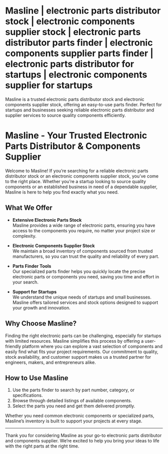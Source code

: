 # Masline | electronic parts distributor stock | electronic components supplier stock | electronic parts distributor parts finder | electronic components supplier parts finder |  electronic parts distributor for startups | electronic components supplier for startups

Masline is a trusted electronic parts distributor stock and electronic components supplier stock, offering an easy-to-use parts finder. Perfect for startups and businesses seeking reliable electronic parts distributor and supplier services to source quality components efficiently.

# Masline - Your Trusted Electronic Parts Distributor & Components Supplier

Welcome to Masline! If you’re searching for a reliable electronic parts distributor stock or an electronic components supplier stock, you’ve come to the right place. Whether you’re a startup looking to source quality components or an established business in need of a dependable supplier, Masline is here to help you find exactly what you need.

## What We Offer

- **Extensive Electronic Parts Stock**  
  Masline provides a wide range of electronic parts, ensuring you have access to the components you require, no matter your project size or complexity.

- **Electronic Components Supplier Stock**  
  We maintain a broad inventory of components sourced from trusted manufacturers, so you can trust the quality and reliability of every part.

- **Parts Finder Tools**  
  Our specialized parts finder helps you quickly locate the precise electronic parts or components you need, saving you time and effort in your search.

- **Support for Startups**  
  We understand the unique needs of startups and small businesses. Masline offers tailored services and stock options designed to support your growth and innovation.

## Why Choose Masline?

Finding the right electronic parts can be challenging, especially for startups with limited resources. Masline simplifies this process by offering a user-friendly platform where you can explore a vast selection of components and easily find what fits your project requirements. Our commitment to quality, stock availability, and customer support makes us a trusted partner for engineers, makers, and entrepreneurs alike.

## How to Use Masline

1. Use the parts finder to search by part number, category, or specifications.  
2. Browse through detailed listings of available components.  
3. Select the parts you need and get them delivered promptly.

Whether you need common electronic components or specialized parts, Masline’s inventory is built to support your projects at every stage.

---

Thank you for considering Masline as your go-to electronic parts distributor and components supplier. We’re excited to help you bring your ideas to life with the right parts at the right time.

